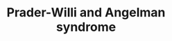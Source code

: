 ---
annotations:
- type: Disease Ontology
  value: Angelman syndrome
- type: Disease Ontology
  value: Prader-Willi syndrome
- type: Pathway Ontology
  value: disease pathway
authors:
- KJanssen
- Mkutmon
- Fehrhart
- MaintBot
- Susan
- Egonw
- DeSl
- AlexanderPico
- Ariutta
- Khanspers
- Eweitz
- Finterly
description: Prader-Willi syndrome
last-edited: 2021-06-23
organisms:
- Homo sapiens
redirect_from:
- /index.php/Pathway:WP3998
- /instance/WP3998
schema-jsonld:
- '@context': https://schema.org/
  '@id': https://wikipathways.github.io/pathways/WP3998.html
  '@type': Dataset
  creator:
    '@type': Organization
    name: WikiPathways
  description: Prader-Willi syndrome
  keywords:
  - ''
  - 'Peptide hormone '
  - MDM2
  - SNORD116@
  - Major splicing pathway
  - PRKCZ
  - PCSK1
  - p16-INK4a
  - NHLH2
  - 'GABA(A) receptor '
  - UBE3A
  - p53
  - mRNA processing
  - IPW
  - Ca2+
  - pathway
  - MKRN3
  - RB1
  - BDNF (1-247)
  - OCA2
  - NDN
  - subunit alpha-5
  - Va
  - Apoptosis
  - GHRH (1-108)
  - subunit beta-3
  - Melanin biosynthesis
  - GNRH1 (24-92)
  - GABRR1
  - FSHB
  - 'and deacylation of '
  - 'Proteasome '
  - SNORD109A
  - CCND1
  - E2F1
  - IV
  - GABRG2
  - Oxytocin (20-28)
  - L-dopaquinone
  - NK3R
  - GABRG3
  - Exon I
  - GNRH1 (24-33)
  - MDM4
  - NIPA2
  - CDK4
  - (25-54)
  - P-protein
  - BBS4
  - KISS1
  - SNRPN
  - DLX5
  - (1-125)
  - NIPA1
  - POMC (1-241)
  - Insulin (25-110)
  - biosynthesis
  - ATP10A
  - GABRR2
  - LHB
  - BDNF (129-247)
  - Insulin A chain
  - GABRA5
  - L-tyrosine
  - FEZ2
  - Insulin B chain
  - Insulin processing
  - GABRR3
  - HTR2C mRNA
  - degradation
  - SNORD115@
  - SNURF
  - Ghrelin (1-117)
  - VI
  - CDC6
  - ghrelin
  - NGF
  - CDKN2C
  - PWRN1
  - GABA(A) receptor
  - Tyrosinase
  - Ghrelin (24-51)
  - CGA
  - G1/S progression
  - Spliceosomal E complex
  - GNRH1
  - in Glioblastoma
  - SNORD64
  - MAGEL2
  - 'Synthesis, secretion '
  - CCND2
  - TUBGCP5
  - Vb
  - SLC45A2
  - 'Signaling pathway '
  - GABRB3
  - II
  - FEZ1
  - subunit delta
  - HERC2
  - Insulin (57-87)
  - CDK6
  - MSX1
  - GHRH (32-75)
  - SNORD107
  - CDKN2B
  - SNORD109B
  - G2/M arrest
  - (90-110)
  - NKB
  - PCM1
  - NPAP1
  - 'Oxytocin-neurophysin 1 '
  - POMC (138-150)
  - GABRG1
  - CYFIP1
  - ARF
  - Spliceosomal A complex
  - III
  - SNURF-SNRPN
  - HTR2C
  license: CC0
  name: Prader-Willi and Angelman syndrome
seo: CreativeWork
title: Prader-Willi and Angelman syndrome
wpid: WP3998
---